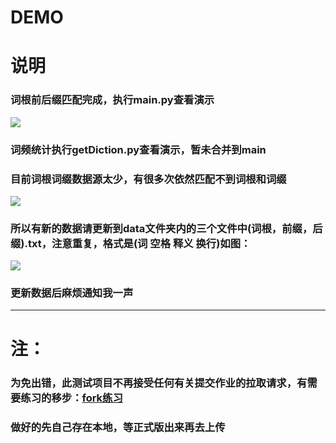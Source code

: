 DEMO
===========================
# 说明
### 词根前后缀匹配完成，执行main.py查看演示
![](https://raw.githubusercontent.com/lnkDrop/Test-Project/master/data/demo1.png)
### 词频统计执行getDiction.py查看演示，暂未合并到main
### 目前词根词缀数据源太少，有很多次依然匹配不到词根和词缀
![](https://raw.githubusercontent.com/lnkDrop/Test-Project/master/data/demo2.png)
### 所以有新的数据请更新到data文件夹内的三个文件中(词根，前缀，后缀).txt，注意重复，格式是(词 空格 释义 换行)如图：
![](https://raw.githubusercontent.com/lnkDrop/Test-Project/master/data/gs.png)
### 更新数据后麻烦通知我一声

--------------------
# 注：
### 为免出错，此测试项目不再接受任何有关提交作业的拉取请求，有需要练习的移步：[fork练习](https://github.com/lnkDrop/forktest)
### 做好的先自己存在本地，等正式版出来再去上传



